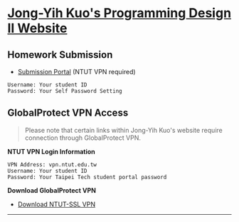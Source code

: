# [Jong-Yih Kuo's Programming Design II Website](https://sites.google.com/mail.ntut.edu.tw/jong-yih-kuo/programming-design-ii)



## Homework Submission 

- [Submission Portal](https://140.124.181.26/upload/Login) (NTUT VPN required)
```
Username: Your student ID
Password: Your Self Password Setting
```
## GlobalProtect VPN Access
> Please note that certain links within Jong-Yih Kuo's website require connection through GlobalProtect VPN.

**NTUT VPN Login Information**
```
VPN Address: vpn.ntut.edu.tw
Username: Your student ID
Password: Your Taipei Tech student portal password
```

**Download GlobalProtect VPN**
- [Download NTUT-SSL VPN](https://vpn.ntut.edu.tw/global-protect/login.esp)
---
